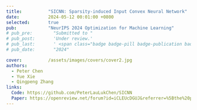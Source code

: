 ```yaml
---
title:          "SICNN: Sparsity-induced Input Convex Neural Network"
date:           2024-05-12 00:01:00 +0800
selected:       true
pub:            "NeurIPS 2024 Optimization for Machine Learning"
# pub_pre:        "Submitted to "
# pub_post:       'Under review.'
# pub_last:       ' <span class="badge badge-pill badge-publication badge-success">Spotlight</span>'
# pub_date:       "2024"

cover:          /assets/images/covers/cover2.jpg
authors:
  - Peter Chen
  - Yue Xie
  - Qingpeng Zhang
links:
  Code: https://github.com/PeterLauLukChen/SICNN
  Paper: https://openreview.net/forum?id=iCLEUcDGUJ&referrer=%5Bthe%20profile%20of%20Peter%20Chen%5D(%2Fprofile%3Fid%3D~Peter_Chen7)
---
```

